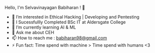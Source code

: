 Hello, I'm Selvavinayagan Babiharan ! 👋
- 👀 I’m interested in Ethical Hacking | Developing and Pentesting
- 🔭 I Sucessfullly Completed BSc IT at Aldersgate College
- 🌱 I’m currently learning AI & ML
- 💬 Ask me about CEH
- 📫 How to reach me : babiharan98@gmail.com
- ⚡ Fun fact: Time spend with machine > Time spend with humans <3
